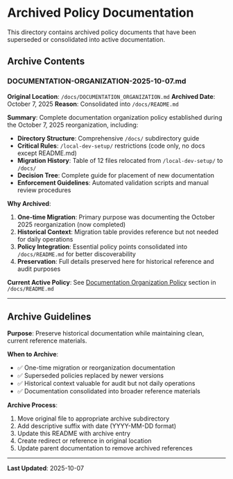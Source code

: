 # Archived Policy Documentation

This directory contains archived policy documents that have been superseded or consolidated into active documentation.

## Archive Contents

### DOCUMENTATION-ORGANIZATION-2025-10-07.md

**Original Location**: `/docs/DOCUMENTATION_ORGANIZATION.md`
**Archived Date**: October 7, 2025
**Reason**: Consolidated into `/docs/README.md`

**Summary**: Complete documentation organization policy established during the October 7, 2025 reorganization, including:

- **Directory Structure**: Comprehensive `/docs/` subdirectory guide
- **Critical Rules**: `/local-dev-setup/` restrictions (code only, no docs except README.md)
- **Migration History**: Table of 12 files relocated from `/local-dev-setup/` to `/docs/`
- **Decision Tree**: Complete guide for placement of new documentation
- **Enforcement Guidelines**: Automated validation scripts and manual review procedures

**Why Archived**:

1. **One-time Migration**: Primary purpose was documenting the October 2025 reorganization (now completed)
2. **Historical Context**: Migration table provides reference but not needed for daily operations
3. **Policy Integration**: Essential policy points consolidated into `/docs/README.md` for better discoverability
4. **Preservation**: Full details preserved here for historical reference and audit purposes

**Current Active Policy**: See [Documentation Organization Policy](../../README.md#documentation-organization-policy) section in `/docs/README.md`

---

## Archive Guidelines

**Purpose**: Preserve historical documentation while maintaining clean, current reference materials.

**When to Archive**:

- ✅ One-time migration or reorganization documentation
- ✅ Superseded policies replaced by newer versions
- ✅ Historical context valuable for audit but not daily operations
- ✅ Documentation consolidated into broader reference materials

**Archive Process**:

1. Move original file to appropriate archive subdirectory
2. Add descriptive suffix with date (YYYY-MM-DD format)
3. Update this README with archive entry
4. Create redirect or reference in original location
5. Update parent documentation to remove archived references

---

**Last Updated**: 2025-10-07
